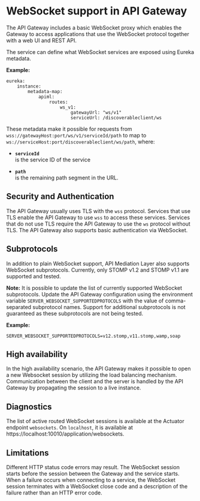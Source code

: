 # WebSocket support in API Gateway

The API Gateway includes a basic WebSocket proxy which enables the Gateway to access applications that use the WebSocket protocol together with a web UI and REST API.

The service can define what WebSocket services are exposed using Eureka metadata.

**Example:**

    eureka:
        instance:
            metadata-map:
                apiml:
                    routes:
                        ws_v1:
                            gatewayUrl: "ws/v1"
                            serviceUrl: /discoverableclient/ws

These metadata make it possible for requests from `wss://gatewayHost:port/ws/v1/serviceId/path` to map to `ws://serviceHost:port/discoverableclient/ws/path`,
where:

* **`serviceId`**  
  is the service ID of the service
  
* **`path`**  
  is the remaining path segment in the URL.

## Security and Authentication

The API Gateway usually uses TLS with the `wss` protocol. Services that use TLS enable the API Gateway to use `wss` to access these services. Services that do not use TLS require the API Gateway to use the `ws` protocol without TLS.
The API Gateway also supports basic authentication via WebSocket.

## Subprotocols

In addition to plain WebSocket support, API Mediation Layer also supports WebSocket subprotocols. Currently, only STOMP v1.2 and STOMP v1.1 are supported and tested. 

**Note:** It is possible to update the list of currently supported WebSocket subprotocols. Update the API Gateway configuration using the environment variable `SERVER_WEBSOCKET_SUPPORTEDPROTOCOLS` with the value of comma-separated subprotocol names. Support for additional subprotocols is not guaranteed as these subprotocols are not being tested.

 **Example:**
```
SERVER_WEBSOCKET_SUPPORTEDPROTOCOLS=v12.stomp,v11.stomp,wamp,soap
```
## High availability

In the high availability scenario, the API Gateway makes it possible to open a new Websocket session by utilizing the load balancing mechanism. 
Communication between the client and the server is handled by the API Gateway by propagating the session to a live instance.

## Diagnostics 

The list of active routed WebSocket sessions is available at the Actuator endpoint `websockets`. On `localhost`, it is available at https://localhost:10010/application/websockets.

## Limitations

Different HTTP status code errors may result. The WebSocket session starts before the session between the Gateway and the service starts. When a failure occurs when connecting to a service, the WebSocket session terminates with a WebSocket close code and a description of the failure rather than an HTTP error code.
